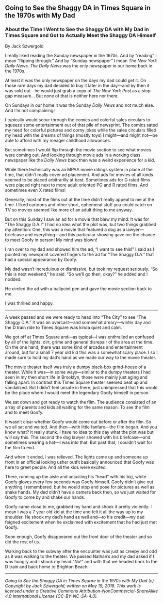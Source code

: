 ## Going to See the Shaggy DA in Times Square in the 1970s with My Dad
### About the Time I Went to See the Shaggy DA with My Dad in Times Square and Got to Actually Meet the Shaggy DA Himself

By Jack Szwergold

I really liked reading the Sunday newspaper in the 1970s. And by “reading” I mean “flipping through.” And by “Sunday newspaper” I mean *The New York Daily News*. *The Daily News* was the only newspaper in our home back in the 1970s.

At least it was the only newspaper on the days my dad could get it. On those rare days my dad decided to buy it later in the day—and by then it was sold out—he would just grab a copy of *The New York Post* as a stop-gap measure… But none of that is neither here nor there.

On Sundays in our home it was the Sunday *Daily News* and not much else. And I‘m not complaining!

I typically would scour through the comics and colorful sales circulars to squeeze some entertainment out of that pile of newsprint. The comics sated my need for colorful pictures and corny jokes while the sales circulars filled my head with the dreams of things (mostly toys) I might—and might not—be able to afford with my meager childhood allowances.

But sometimes I would flip through the movie section to see what movies were coming out. And looking through movie ads in a working class newspaper like the *Daily News* back then was a weird experience for a kid.

While there technically was an MPAA movie ratings system in place at the time, that didn’t really cover ad placement. And ads for movies of all kinds seemed to be placed arbitrarilly at best. Sometimes ads for G rated films were placed right next to more adult oriented PG and R rated films. And sometimes even X rated films!

Generally, most of the films out at the time didn’t really appeal to me at the time. I liked cartoons and other short, ephemeral stuff you could catch on TV so movies seemed like more of an adult thing to me anyway.

But on this Sunday I saw an ad for a movie that blew my mind: It was for “The Shaggy D.A.!” I had no idea what the plot was, but two things grabbed my attention: One, this was a movie that featured a dog as a lawyer—briefcase and everything—and this particular showing gave me the chance to meet Goofy in person! My mind was blown!

I ran over to my dad and showed him the ad, “I want to see this!” I said as I pointed my newsprint covered fingers to the ad for “The Shaggy D.A.” that had a special appearance by Goofy.

My dad wasn’t incredulous or dismissive, but took my request seriously. “So this is next weekend,” he said. “So we’ll go then, okay?” he added and I nodded.

He circled the ad with a ballpoint pen and gave the movie section back to me.

I was thrilled and happy.

***

A week passed and we were ready to head into “The City” to see “The Shaggy D.A.” It was an overcast—and somewhat dreary—winter day and the D train ride to Times Square was kinda quiet and calm.

We got off at Times Square and—as typical—I was enthralled an confused by all of the lights, dirt, grime and general disrepair of the area at the time. On the one hand, there was some kind of arcades and entertainment around, but for a small 7 year old kid this was a somewhat scary place. I so I made sure to hold my dad’s hand as we made our way to the movie theater.

The movie theater itself was truly a dumpy black-box grind-house of a theater. While it was—in some ways—similar to the dumpy theaters I had seen in my then short life in Brooklyn, those were mainly just aging and falling apart. In contrast this Times Square theater seemed beat up and vandalized. But I didn’t feel unsafe in there; just unimpressed that this would be the place where I would meet the legendary Goofy himself in person.

We sat down and got ready to watch the film. The audience consisted of an array of parents and kids all waiting for the same reason: To see the film and to meet Goofy.

It wasn’t clear whether Goofy would come out before or after the film. So we all sat and waited. And then—with little fanfare—the film began. And you know what? It really stunk. I have no idea to this day what the plot was but will say this: The second the dog lawyer showed with his briefcase—and sometimes wearing a hat—I was into that. But past that, I couldn’t wait for the film to end.

And when it ended, I was relieved. The lights came up and someone up front in an official looking usher outfit basically announced that Goofy was here to greet people. And all the kids were excited.

There, running up the aisle and adjusting his “head” with his big, white Goofy gloves every few seconds was Goofy himself. Goofy didn’t give out anything I remembered, but he would stop and pose for pictures as well as shake hands. My dad didn’t have a camera back then, so we just waited for Goofy to come by and shake our hands.

Goofy came close to me, grabbed my hand and shook it pretty violently. I mean I was a 7 year old kid at the time and felt it all the way up to my shoulder. He shook my dad’s hand as well and—to his credit—my dad feigned excitement when he exclaimed with excitement that he had just met Goofy.

Soon enough, Goofy disappeared out the front door of the theater and so did the rest of us.

Walking back to the subway after the encounter was just as creepy and odd as it was walking to the theater. We passed Nathan’s and my dad asked if I was hungry and I shook my head “No!” and with that we headed back to the D train and back home to Brighton Beach.

***

*Going to See the Shaggy DA in Times Square in the 1970s with My Dad (c) Copyright by Jack Szwergold; written on May 19, 2018. This work is licensed under a Creative Commons Attribution-NonCommercial-ShareAlike 4.0 International License (CC-BY-NC-SA-4.0).*